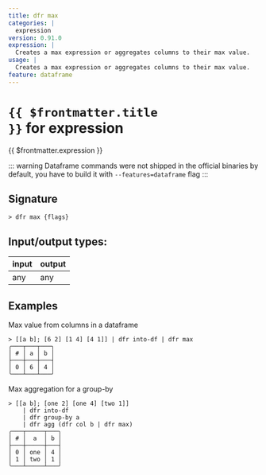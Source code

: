 ```yaml
---
title: dfr max
categories: |
  expression
version: 0.91.0
expression: |
  Creates a max expression or aggregates columns to their max value.
usage: |
  Creates a max expression or aggregates columns to their max value.
feature: dataframe
---
```

<!-- This file is automatically generated. Please edit the command in https://github.com/nushell/nushell instead. -->

# <code>{{ $frontmatter.title }}</code> for expression

<div class='command-title'>{{ $frontmatter.expression }}</div>


::: warning
Dataframe commands were not shipped in the official binaries by default, you have to build it with `--features=dataframe` flag
:::
## Signature

```> dfr max {flags} ```


## Input/output types:

| input | output |
| ----- | ------ |
| any   | any    |

## Examples

Max value from columns in a dataframe
```nu
> [[a b]; [6 2] [1 4] [4 1]] | dfr into-df | dfr max
╭───┬───┬───╮
│ # │ a │ b │
├───┼───┼───┤
│ 0 │ 6 │ 4 │
╰───┴───┴───╯

```

Max aggregation for a group-by
```nu
> [[a b]; [one 2] [one 4] [two 1]]
    | dfr into-df
    | dfr group-by a
    | dfr agg (dfr col b | dfr max)
╭───┬─────┬───╮
│ # │  a  │ b │
├───┼─────┼───┤
│ 0 │ one │ 4 │
│ 1 │ two │ 1 │
╰───┴─────┴───╯

```
